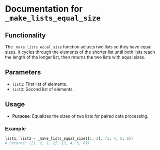 # Documentation for `_make_lists_equal_size`

## Functionality

The `_make_lists_equal_size` function adjusts two lists so they have equal sizes. It cycles through the elements of the shorter list until both lists reach the length of the longer list, then returns the two lists with equal sizes.

## Parameters

- `list1`: First list of elements.
- `list2`: Second list of elements.

## Usage

- **Purpose**: Equalizes the sizes of two lists for paired data processing.

### Example

```python
list1, list2 = _make_lists_equal_size([1, 2], [3, 4, 5, 6])
# Returns: ([1, 2, 1, 2], [3, 4, 5, 6])
```